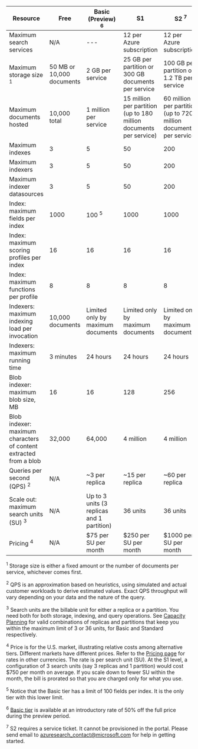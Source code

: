 Resource|Free|Basic (Preview) <sup>6</sup>|S1|S2 <sup>7</sup>
---|---|---|---|----
Maximum search services|N/A|---|12 per Azure subscription|12 per Azure subscription
Maximum storage size <sup>1</sup>|50 MB or 10,000 documents|2 GB per service|25 GB per partition or 300 GB documents per service|100 GB per partition or 1.2 TB per service
Maximum documents hosted|10,000 total|1 million per service|15 million per partition (up to 180 million documents per service)|60 million per partition (up to 720 million documents per service)
Maximum indexes|3|5|50|200
Maximum indexers|3|5|50|200
Maximum indexer datasources|3|5|50|200
Index: maximum fields per index|1000|100 <sup>5</sup>|1000|1000
Index: maximum scoring profiles per index|16|16|16|16
Index: maximum functions per profile|8|8|8|8
Indexers: maximum indexing load per invocation|10,000 documents|Limited only by maximum documents|Limited only by maximum documents|Limited only by maximum documents
Indexers: maximum running time|3 minutes|24 hours|24 hours|24 hours
Blob indexer: maximum blob size, MB|16|16|128|256
Blob indexer: maximum characters of content extracted from a blob|32,000|64,000|4 million|4 million
Queries per second (QPS) <sup>2</sup>|N/A|~3 per replica|~15 per replica|~60 per replica
Scale out: maximum search units (SU) <sup>3</sup>|N/A|Up to 3 units (3 replicas and 1 partition)|36 units|36 units
Pricing <sup>4</sup>|N/A|$75 per SU per month|$250 per SU per month|$1000 per SU per month

<sup>1</sup> Storage size is either a fixed amount or the number of documents per service, whichever comes first.

<sup>2</sup> QPS is an approximation based on heuristics, using simulated and actual customer workloads to derive estimated values. Exact QPS throughput will vary depending on your data and the nature of the query.

<sup>3</sup> Search units are the billable unit for either a replica or a partition. You need both for both storage, indexing, and query operations. See [Capacity Planning](../articles/search/search-capacity-planning.md) for valid combinations of replicas and partitions that keep you within the maximum limit of 3 or 36 units, for Basic and Standard respectively.

<sup>4</sup> Price is for the U.S. market, illustrating relative costs among alternative tiers. Different markets have different prices. Refer to the [Pricing page](https://azure.microsoft.com/pricing/details/search/) for rates in other currencies. The rate is per search unit (SU). At the S1 level, a configuration of 3 search units (say 3 replicas and 1 partition) would cost $750 per month on average. If you scale down to fewer SU within the month, the bill is prorated so that you are charged only for what you use.

<sup>5</sup> Notice that the Basic tier has a limit of 100 fields per index. It is the only tier with this lower limit.

<sup>6</sup> [Basic tier](http://aka.ms/azuresearchbasic) is available at an introductory rate of 50% off the full price during the preview period.

<sup>7</sup> S2 requires a service ticket. It cannot be provisioned in the portal. Please send email to azuresearch_contact@microsoft.com for help in getting started.


